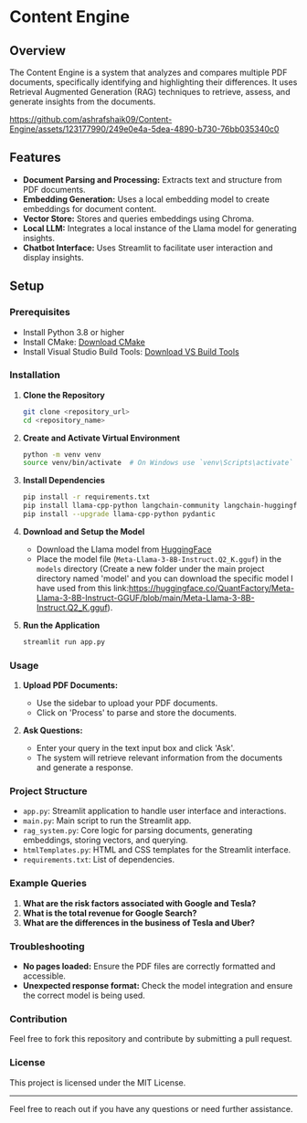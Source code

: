 # Content Engine

## Overview

The Content Engine is a system that analyzes and compares multiple PDF documents, specifically identifying and highlighting their differences. It uses Retrieval Augmented Generation (RAG) techniques to retrieve, assess, and generate insights from the documents.



https://github.com/ashrafshaik09/Content-Engine/assets/123177990/249e0e4a-5dea-4890-b730-76bb035340c0



## Features

- **Document Parsing and Processing:** Extracts text and structure from PDF documents.
- **Embedding Generation:** Uses a local embedding model to create embeddings for document content.
- **Vector Store:** Stores and queries embeddings using Chroma.
- **Local LLM:** Integrates a local instance of the Llama model for generating insights.
- **Chatbot Interface:** Uses Streamlit to facilitate user interaction and display insights.

## Setup

### Prerequisites

- Install Python 3.8 or higher
- Install CMake: [Download CMake](https://cmake.org/download/)
- Install Visual Studio Build Tools: [Download VS Build Tools](https://visualstudio.microsoft.com/visual-cpp-build-tools/)

### Installation

1. **Clone the Repository**

    ```bash
    git clone <repository_url>
    cd <repository_name>
    ```

2. **Create and Activate Virtual Environment**

    ```bash
    python -m venv venv
    source venv/bin/activate  # On Windows use `venv\Scripts\activate`
    ```

3. **Install Dependencies**

    ```bash
    pip install -r requirements.txt
    pip install llama-cpp-python langchain-community langchain-huggingface
    pip install --upgrade llama-cpp-python pydantic
    ```

4. **Download and Setup the Model**

    - Download the Llama model from [HuggingFace](https://huggingface.co/)
    - Place the model file (`Meta-Llama-3-8B-Instruct.Q2_K.gguf`) in the `models` directory (Create a new folder under the main project directory named 'model' and you can download the specific model I have used from this link:https://huggingface.co/QuantFactory/Meta-Llama-3-8B-Instruct-GGUF/blob/main/Meta-Llama-3-8B-Instruct.Q2_K.gguf).

5. **Run the Application**

    ```bash
    streamlit run app.py
    ```

### Usage

1. **Upload PDF Documents:**

    - Use the sidebar to upload your PDF documents.
    - Click on 'Process' to parse and store the documents.

2. **Ask Questions:**

    - Enter your query in the text input box and click 'Ask'.
    - The system will retrieve relevant information from the documents and generate a response.

### Project Structure

- `app.py`: Streamlit application to handle user interface and interactions.
- `main.py`: Main script to run the Streamlit app.
- `rag_system.py`: Core logic for parsing documents, generating embeddings, storing vectors, and querying.
- `htmlTemplates.py`: HTML and CSS templates for the Streamlit interface.
- `requirements.txt`: List of dependencies.

### Example Queries

1. **What are the risk factors associated with Google and Tesla?**
2. **What is the total revenue for Google Search?**
3. **What are the differences in the business of Tesla and Uber?**

### Troubleshooting

- **No pages loaded:** Ensure the PDF files are correctly formatted and accessible.
- **Unexpected response format:** Check the model integration and ensure the correct model is being used.

### Contribution

Feel free to fork this repository and contribute by submitting a pull request.

### License

This project is licensed under the MIT License.

---

Feel free to reach out if you have any questions or need further assistance.
